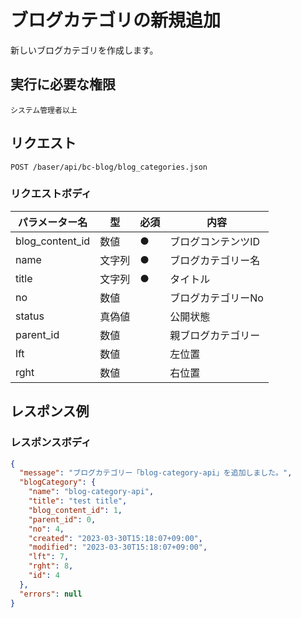 # ブログカテゴリの新規追加

新しいブログカテゴリを作成します。


## 実行に必要な権限

```
システム管理者以上
```

## リクエスト
```
POST /baser/api/bc-blog/blog_categories.json
```

### リクエストボディ

| パラメーター名   | 型   | 必須  | 内容                |
|-----------|-----|-----|-------------------|
| blog_content_id   | 数値 | ●   | ブログコンテンツID  |
| name   | 文字列 | ●   | ブログカテゴリー名  |
| title   | 文字列 | ●   | タイトル  |
| no   | 数値 |     | ブログカテゴリーNo  |
| status   | 真偽値 |     | 公開状態  |
| parent_id   | 数値 |     | 親ブログカテゴリー  |
| lft   | 数値 |     | 左位置  |
| rght   | 数値 |     | 右位置  |

## レスポンス例

### レスポンスボディ

```json
{
  "message": "ブログカテゴリー「blog-category-api」を追加しました。",
  "blogCategory": {
    "name": "blog-category-api",
    "title": "test title",
    "blog_content_id": 1,
    "parent_id": 0,
    "no": 4,
    "created": "2023-03-30T15:18:07+09:00",
    "modified": "2023-03-30T15:18:07+09:00",
    "lft": 7,
    "rght": 8,
    "id": 4
  },
  "errors": null
}

```
